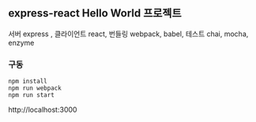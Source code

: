 ## express-react Hello World 프로젝트

서버 express , 클라이언트 react, 번들링 webpack, babel, 테스트  chai, mocha, enzyme

### 구동

```
npm install
npm run webpack
npm run start
```

http://localhost:3000
